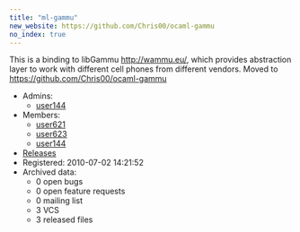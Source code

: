 ```yaml
---
title: "ml-gammu"
new_website: https://github.com/Chris00/ocaml-gammu
no_index: true
---
```


This is a binding to libGammu <http://wammu.eu/>, which provides abstraction layer to work with different cell phones from different vendors.
Moved to https://github.com/Chris00/ocaml-gammu


* Admins:
  * [user144](/users/user144)
* Members:
  * [user621](/users/user621)
  * [user623](/users/user623)
  * [user144](/users/user144)
* [Releases](https://download.ocamlcore.org/ml-gammu)
* Registered: 2010-07-02 14:21:52
* Archived data:
  * 0 open bugs
  * 0 open feature requests
  * 0 mailing list
  * 3 VCS
  * 3 released files
